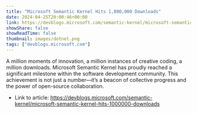 ```yaml
---
title: "Microsoft Semantic Kernel Hits 1,000,000 Downloads"
date: 2024-04-25T20:00:46+00:00
link: https://devblogs.microsoft.com/semantic-kernel/microsoft-semantic-kernel-hits-1000000-downloads
showShare: false
showReadTime: false
thumbnail: images/dotnet.png
tags: ["devblogs.microsoft.com"]
---
```

A million moments of innovation, a million instances of creative coding, a million downloads. Microsoft Semantic Kernel has proudly reached a significant milestone within the software development community. This achievement is not just a number—it’s a beacon of collective progress and the power of open-source collaboration.

- Link to article: https://devblogs.microsoft.com/semantic-kernel/microsoft-semantic-kernel-hits-1000000-downloads